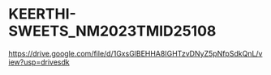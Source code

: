 # KEERTHI-SWEETS_NM2023TMID25108
https://drive.google.com/file/d/1GxsGlBEHHA8IGHTzvDNyZ5pNfpSdkQnL/view?usp=drivesdk

